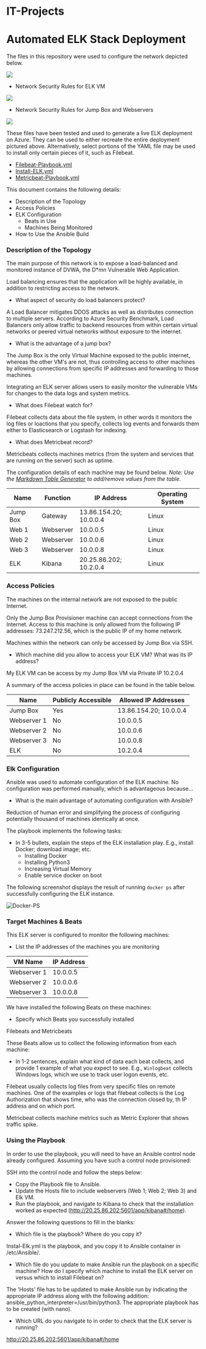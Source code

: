 # IT-Projects
# Automated ELK Stack Deployment

The files in this repository were used to configure the network depicted below.

![](Diagrams/ELK-Stack-Project.drawio.png)

- Network Security Rules for ELK VM

![](Diagrams/ELK-NSG-Rules.PNG)


- Network Security Rules for Jump Box and Webservers

![](Diagrams/RedTeam%20NSG-Rules.PNG)

These files have been tested and used to generate a live ELK deployment on Azure. They can be used to either recreate the entire deployment pictured above. Alternatively, select portions of the YAML file may be used to install only certain pieces of it, such as Filebeat.

  - [Filebeat-Playbook.yml](https://github.com/Ilhan83/IT-Projects/blob/main/Ansible/Filebeat-playbook.yml)
  - [Install-ELK.yml](https://github.com/Ilhan83/IT-Projects/blob/main/Ansible/Install-Elk.yml)
  - [Metricbeat-Playbook.yml](https://github.com/Ilhan83/IT-Projects/blob/main/Ansible/Metricbeat-Playbook.yml)

This document contains the following details:
- Description of the Topology
- Access Policies
- ELK Configuration
  - Beats in Use
  - Machines Being Monitored
- How to Use the Ansible Build


### Description of the Topology

The main purpose of this network is to expose a load-balanced and monitored instance of DVWA, the D*mn Vulnerable Web Application.

Load balancing ensures that the application will be highly available, in addition to restricting access to the network.
- What aspect of security do load balancers protect? 
 
 A Load Balancer mitigates DDOS attacks as well as distributes connection to multiple servers. According to Azure Security Benchmark, Load Balancers only allow traffic to backend resources from within certain virtual networks or peered virtual networks without exposure to the internet.
 
 - What is the advantage of a jump box?
 
 The Jump Box is the only Virtual Machine exposed to the public internet, whereas the other VM's are not, thus controlling access to other machines by allowing connections from specific IP addresses and forwarding to those machines.

Integrating an ELK server allows users to easily monitor the vulnerable VMs for changes to the data logs and system metrics.
- What does Filebeat watch for?

Filebeat collects data about the file system, in other words it monitors the log files or loactions that you specify, collects log events and forwards them either to Elasticsearch or Logstash for indexing.
- What does Metricbeat record?

Metricbeats collects machines metrics (from the system and services that are running on the server) such as uptime.

The configuration details of each machine may be found below.
_Note: Use the [Markdown Table Generator](http://www.tablesgenerator.com/markdown_tables) to add/remove values from the table_.

| Name     | Function | IP Address | Operating System |
|----------|----------|------------|------------------|
| Jump Box | Gateway  |13.86.154.20; 10.0.0.4 | Linux  |
| Web 1    | Webserver|10.0.0.5      |         Linux   |
| Web 2     |Webserver|  10.0.0.6  |            Linux  |
| Web 3    |Webserver|10.0.0.8|Linux|
| ELK      |Kibana    | 20.25.86.202; 10.2.0.4 |Linux|

### Access Policies

The machines on the internal network are not exposed to the public Internet. 

Only the Jump Box Provisioner machine can accept connections from the Internet. Access to this machine is only allowed from the following IP addresses:
 73.247.212.56, which is the public IP of my home network.

Machines within the network can only be accessed by Jump Box via SSH.
- Which machine did you allow to access your ELK VM? What was its IP address?

My ELK VM can be access by my Jump Box VM via Private IP 10.2.0.4

A summary of the access policies in place can be found in the table below.

| Name     | Publicly Accessible | Allowed IP Addresses |
|----------|---------------------|----------------------|
| Jump Box | Yes           | 13.86.154.20; 10.0.0.4    |
|  Webserver 1 | No             |10.0.0.5                      |
|  Webserver 2 | No        |10.0.0.6              
|Webserver 3|No|10.0.0.8|
|ELK|No|10.2.0.4|

### Elk Configuration

Ansible was used to automate configuration of the ELK machine. No configuration was performed manually, which is advantageous because...
- What is the main advantage of automating configuration with Ansible?

Reduction of human error and simplifying the process of configuring potentially thousand of machines identically at once.

The playbook implements the following tasks:
- In 3-5 bullets, explain the steps of the ELK installation play. E.g., install Docker; download image; etc.
  - Installing Docker
  - Installing Python3
  - Increasing Virtual Memory
  - Enable service docker on boot

The following screenshot displays the result of running `docker ps` after successfully configuring the ELK instance.

![Docker-PS](https://github.com/Ilhan83/IT-Projects/blob/main/Diagrams/Docker-PS.PNG)

### Target Machines & Beats
This ELK server is configured to monitor the following machines:
- List the IP addresses of the machines you are monitoring

|VM Name| IP Address|
|-------|-----------|
|Webserver 1|10.0.0.5|
|Webserver 2|10.0.0.6|
|Webserver 3|10.0.0.8|

We have installed the following Beats on these machines:
- Specify which Beats you successfully installed

Filebeats and Metricbeats

These Beats allow us to collect the following information from each machine:
- In 1-2 sentences, explain what kind of data each beat collects, and provide 1 example of what you expect to see. E.g., `Winlogbeat` collects Windows logs, which we use to track user logon events, etc.

Filebeat usually collects log files from very specific files on remote machines. One of the examples or logs that filebeat collects is the Log Authorization that shows time, who was the connection closed by, th IP address and on which port.

Metricbeat collects machine metrics such as Metric Explorer that shows traffic spike.

### Using the Playbook
In order to use the playbook, you will need to have an Ansible control node already configured. Assuming you have such a control node provisioned: 

SSH into the control node and follow the steps below:
- Copy the Playbook file to Ansible.
- Update the Hosts file to include webservers (Web 1; Web 2; Web 3) and Elk VM.
- Run the playbook, and navigate to Kibana to check that the installation worked as expected (http://20.25.86.202:5601/app/kibana#/home).

Answer the following questions to fill in the blanks:
- Which file is the playbook? Where do you copy it? 

Instal-Elk.yml is the playbook, and you copy it to Ansible container in /etc/Ansible/.
- Which file do you update to make Ansible run the playbook on a specific machine? How do I specify which machine to install the ELK server on versus which to install Filebeat on?
 
The 'Hosts' file has to be updated to make Ansible run by indicating the appropriate IP address along with the following addition: ansible_python_interpreter=/usr/bin/python3. The appropriate playbook has to be created (with nano).
- Which URL do you navigate to in order to check that the ELK server is running?

 http://20.25.86.202:5601/app/kibana#/home



